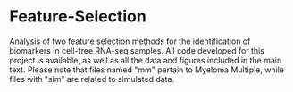 # Feature-Selection
Analysis of two feature selection methods for the identification of biomarkers in cell-free RNA-seq samples. All code developed for this project is available, as well as all the data and figures included in the main text. Please note that files named "mm" pertain to Myeloma Multiple, while files with "sim" are related to simulated data.

